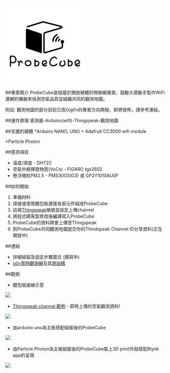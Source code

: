<img src="/pc_logo/probecube logo.png" width="250"> 

##專案簡介
ProbeCube是個基於開放硬體的物聯網專案，鼓勵大眾動手製作WiFi連網的機器來偵測空氣品質並組織共同的觀測地圖。

附註: 觀測地圖的部分目前已改以g0v的專案方向開發，即將發佈，請參考連結。


##運作原理
感測器-Arduino(wifi)-Thingspeak-觀測地圖

##支援的硬體
*Arduino NANO, UNO + Adafruit CC3000 wifi module

*Particle Photon

##感測項目
* 溫度/濕度 - DHT22
* 空氣中總揮發物質(VoCs) - FIGARO tgs2602
* 懸浮微粒PM2.5 - PMS3003(G3) 或 GP2Y1010AU0F

##如何開始
1. 準備材料
2. 焊接或使用麵包板連接各部元件組成ProbeCube
3. 註冊[Thingspeak](https://thingspeak.com/)帳號並設定上傳channel
4. 將程式碼客製修改後編譯寫入ProbeCube
5. ProbeCube的資料將會上傳至Thingspeak
6. 到ProbeCube共同觀測地圖提交你的Thindspeak Channel ID分享資料(正在開發中)

##連結

* 詳細組裝及設定步驟圖文 (撰寫中)
* [g0v零時觀測網](http://www.3203.info/map.html)及其[原始碼](https://github.com/immortalmice/ThingSpeak-Visual-Map)

##範例
* 麵包版接線示意

<img src="https://github.com/Lafudoci/ProbeCube/blob/master/Particle Photon based/ProbeCube_v099_20160225_bb.png" width="500">


* [Thingspeak channel 範例](https://thingspeak.com/channels/26769) - 即時上傳的空氣觀測資料!

<img src="https://github.com/Lafudoci/ProbeCube/blob/master/pics/ts_demo.JPG" width="500">


* 由arduino uno為主板搭配組裝後的ProbeCube  

<img src="https://github.com/Lafudoci/ProbeCube/blob/master/Arduino with cc3000wifi based/pc_uno_shield_demo.jpg" width="500">


* 由Particle Photon為主板組裝後的ProbeCube裝上3D print外殼搭配Blynk app的呈現

<img src="https://github.com/Lafudoci/ProbeCube/blob/master/Particle Photon based/pc_photon_blynk_demo.jpg" width="500">
